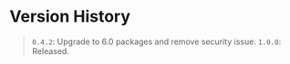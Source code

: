 # Version History

> `0.4.2`: Upgrade to 6.0 packages and remove security issue.
> `1.0.0`: Released.
